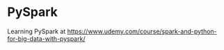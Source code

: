 # PySpark
Learning PySpark at https://www.udemy.com/course/spark-and-python-for-big-data-with-pyspark/
